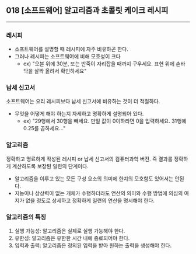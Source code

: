 ## 018 [소프트웨어] 알고리즘과 초콜릿 케이크 레시피

---

### 레시피
- 소프트웨어를 설명할 때 레시피에 자주 비유하곤 한다.
- 그러나 레시피는 소프트웨어에 비해 모호성이 크다
  - ex) "오븐 위에 30분, 또는 반죽이 자리잡을 때까지 구우세요. 표현 위에 손바닥을 살짝 올려서 확인하세요"

### 납세 신고서
소프트웨어는 요리 레시피보다 납세 신고서에 비유하는 것이 더 적절하다.
- 무엇을 어떻게 해야 하는지 자세하고 명확하게 설명되어 있다.
  - ex) "29행에서 30행을 빼세요. 만일 값이 0이하라면 0을 입력하세요. 31행에 0.25를 곱하세요..."

### 알고리즘
정확하고 명료하게 작성된 레시피 or 납세 신고서의 컴퓨터과학 버전. 즉 결과를 정확하게 계산하도록 보장된 일련의 단계이다.
- 알고리즘을 이루고 있는 모든 구성 요소의 의미에 한치의 모호함도 있어서는 안된다.
- 지능이나 상상력이 없는 개체가 수행하더라도 연산의 의미와 수행 방법에 의심의 여지가 없을 정도로 상세하고 정확하게 일련의 연산을 명시해야 한다.

### 알고리즘의 특징
1. 실행 가능성: 알고리즘은 실제로 실행 가능해야 한다.
2. 유한성: 알고리즘은 유한한 시간 내에 종료되어야 한다.
3. 입력과 출력: 알고리즘은 정의된 입력을 받아 원하는 출력을 생성해야 한다.